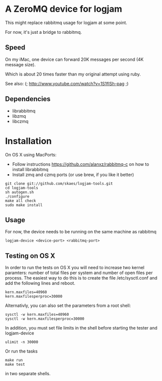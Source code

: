 # A ZeroMQ device for logjam

This might replace rabbitmq usage for logjam at some point.

For now, it's just a bridge to rabbitmq.

## Speed

On my iMac, one device can forward 20K messages per second (4K message size).

Which is about 20 times faster than my original attempt using ruby.

See also: (; http://www.youtube.com/watch?v=1S1fISh-pag ;)


## Dependencies

* librabbitmq
* libzmq
* libczmq

# Installation

On OS X using MacPorts:

* Follow instructions https://github.com/alanxz/rabbitmq-c on how to install librabbitmq
* Install zmq and czmq ports (or use brew, if you like it better)

```
git clone git://github.com/skaes/logjam-tools.git
cd logjam-tools
sh autogen.sh
./configure
make all check
sudo make install
```

## Usage

For now, the device needs to be running on the same machine as rabbitmq

```logjam-device <device-port> <rabbitmq-port>```

## Testing on OS X

In order to run the tests on OS X you will need to increase two kernel paramters: number
of total files per system and number of open files per process. The easiest way to do this
is to create the file /etc/sysctl.conf and add the following lines and reboot.

```
kern.maxfiles=40960
kern.maxfilesperproc=30000
```

Alternativly, you can also set the parameters from a root shell:

```
sysctl -w kern.maxfiles=40960
sysctl -w kern.maxfilesperproc=30000
```

In addition, you must set file limits in the shell before starting the tester and logjam-device

```ulimit -n 30000```

Or run the tasks

```
make run
make test
```

in two separate shells.
